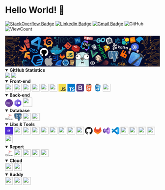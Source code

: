 # Hello World! 👋

[![StackOverflow Badge](https://img.shields.io/badge/zhamppx97-orange?logo=StackOverflow&logoColor=white&link=https://stackoverflow.com/users/8897723/zhamppx97)](https://stackoverflow.com/users/8897723/zhamppx97)
[![Linkedin Badge](https://img.shields.io/badge/Woraphon%20Kh-blue?logo=Linkedin&logoColor=white&link=https://www.linkedin.com/in/woraphon-kh/)](https://www.linkedin.com/in/woraphon-kh/)
[![Gmail Badge](https://img.shields.io/badge/zhamppx.wrp@gmail.com-c14438?logo=Gmail&logoColor=white&link=mailto:zhamppx.wrp@gmail.com)](mailto:zhamppx.wrp@gmail.com)
<img src="https://img.shields.io/github/followers/zhamppx97.svg?label=GitHub&style=social" alt="GitHub"></a>![ViewCount](https://views.whatilearened.today/views/github/zhamppx97/zhamppx97.svg)

<img src="https://github.com/zhamppx97/zhamppx97/blob/master/programming.jpg" />

<details open>
  <summary><b>GitHub Statistics</b></summary>
  <div>
    <img height="135px" src="https://github-readme-stats.vercel.app/api?username=zhamppx97&theme=catppuccin_latte&show_icons=true" />
    <img height="135px" src="https://github-readme-stats.vercel.app/api/top-langs/?username=zhamppx97&theme=catppuccin_latte&show_icons=true&layout=compact" />
  </div>
</details>

<details open>
  <summary><b>Front-end</b></summary>
  <div>
    <code><img src="https://avatars.githubusercontent.com/u/139426?s=200&v=4" width="25" height="25"></code> 
    <code><img src="https://primevue.org/favicon.ico" width="25" height="25"></code> 
    <code><img src="https://avatars.githubusercontent.com/u/65625612?s=200&v=4" width="25" height="25"></code> 
    <code><img src="https://primefaces.org/cdn/primereact/images/favicon.ico" width="25" height="25"></code> 
    <code><img src="https://nextjs.org/favicon.ico" width="25" height="25"></code> 
    <code><img src="https://avatars.githubusercontent.com/u/3494069?s=200&v=4" width="25" height="25"></code> 
    <code><img src="https://raw.githubusercontent.com/github/explore/80688e429a7d4ef2fca1e82350fe8e3517d3494d/topics/javascript/javascript.png" width="25" height="25"></code> 
    <code><img src="https://raw.githubusercontent.com/github/explore/80688e429a7d4ef2fca1e82350fe8e3517d3494d/topics/typescript/typescript.png" width="25" height="25"></code> 
    <code><img src="https://raw.githubusercontent.com/github/explore/80688e429a7d4ef2fca1e82350fe8e3517d3494d/topics/bootstrap/bootstrap.png" width="25" height="25"></code> 
    <code><img src="https://raw.githubusercontent.com/github/explore/80688e429a7d4ef2fca1e82350fe8e3517d3494d/topics/html/html.png" width="25" height="25"></code> 
    <code><img src="https://raw.githubusercontent.com/github/explore/80688e429a7d4ef2fca1e82350fe8e3517d3494d/topics/css/css.png" width="25" height="25"></code> 
    <code><img src="https://avatars.githubusercontent.com/u/317889?s=200&v=4" width="25" height="25"></code> 
  </div>
</details>

<details open>
  <summary><b>Back-end</b></summary>
  <div>
    <code><img src="https://raw.githubusercontent.com/github/explore/a92591a79a4ce31660058d7ccc66c79266931f61/topics/dotnet/dotnet.png" width="25" height="25"></code> 
    <code><img src="https://raw.githubusercontent.com/github/explore/31ea1181d4a76262931a39ca68e0203774a69b60/topics/csharp/csharp.png" width="25" height="25"></code> 
    <code><img src="https://avatars.githubusercontent.com/u/28507035?s=200&v=4" width="30" height="30"></code> 
  </div>
</details>

<details open>
  <summary><b>Database</b></summary>
  <div>
    <code><img src="https://raw.githubusercontent.com/github/explore/96943574ba0c0340ba6ea1e6f768e9abe43e34e1/topics/sql-server/sql-server.png" width="25" height="25"></code> 
    <code><img src="https://raw.githubusercontent.com/github/explore/80688e429a7d4ef2fca1e82350fe8e3517d3494d/topics/postgresql/postgresql.png" width="25" height="25"></code> 
    <code><img src="https://avatars.githubusercontent.com/u/4430336?s=200&v=4" width="25" height="25"></code> 
    <code><img src="https://avatars.githubusercontent.com/u/2452804?s=200&v=4" width="25" height="25"></code> 
  </div>
</details>

<details open>
  <summary><b>Libs & Tools</b></summary>
  <div>
    <code><img src="https://raw.githubusercontent.com/dotnet/efcore/main/logo/ef-logo.png" width="25" height="25"></code> 
    <code><img src="https://avatars.githubusercontent.com/u/83077457?s=200&v=4" width="25" height="25"></code> 
    <code><img src="https://avatars.githubusercontent.com/u/20165699?s=200&v=4" width="25" height="25"></code> 
    <code><img src="https://avatars.githubusercontent.com/u/7658037?s=200&v=4" width="25" height="25"></code> 
    <code><img src="https://jwt.io/img/pic_logo.svg" width="25" height="25"></code> 
    <code><img src="https://avatars.githubusercontent.com/u/2331628?s=200&v=4" width="25" height="25"></code> 
    <code><img src="https://avatars.githubusercontent.com/u/5691010?s=200&v=4" width="25" height="25"></code> 
    <code><img src="https://avatars.githubusercontent.com/u/9682013?s=200&v=4" width="25" height="25"></code> 
    <code><img src="https://avatars.githubusercontent.com/u/18133?s=200&v=4" width="25" height="25"></code> 
    <code><img src="https://raw.githubusercontent.com/github/explore/78df643247d429f6cc873026c0622819ad797942/topics/github/github.png" width="25" height="25"></code> 
    <code><img src="https://raw.githubusercontent.com/github/explore/3f5c1e7d83bce81b0872ac88d46532515bdc88ef/topics/gitlab/gitlab.png" width="25" height="25"></code> 
    <code><img src="https://raw.githubusercontent.com/github/explore/86c1bd6b4584404882313005cbd1c213cacb16d8/topics/visual-studio/visual-studio.png" width="25" height="25"></code> 
    <code><img src="https://raw.githubusercontent.com/github/explore/bbd48b997e8d0bef63f676eca4da5e1f76487b56/topics/visual-studio-code/visual-studio-code.png" width="25" height="25"></code> 
    <code><img src="https://avatars.githubusercontent.com/u/10251060?s=200&v=4" width="25" height="25"></code> 
    <code><img src="https://avatars.githubusercontent.com/u/96669?s=200&v=4" width="25" height="25"></code> 
    <code><img src="https://avatars.githubusercontent.com/u/5429470?s=200&v=4" width="25" height="25"></code> 
    <code><img src="https://avatars.githubusercontent.com/u/25903473?s=200&v=4" width="25" height="25"></code> 
    <code><img src="https://avatars.githubusercontent.com/u/43390781?s=200&v=4" width="25" height="25"></code> 
  </div>
</details>

<details open>
  <summary><b>Report</b></summary>
  <div>
    <code><img src="https://raw.githubusercontent.com/github/explore/96943574ba0c0340ba6ea1e6f768e9abe43e34e1/topics/sql-server/sql-server.png" width="25" height="25"></code> 
    <code><img src="https://avatars.githubusercontent.com/u/5826089?s=200&v=4" width="25" height="25"></code> 
    <code><img src="https://datalust.co/img/seq-logo-dark.svg" width="25" height="25"></code> 
    <code><img src="https://www.gstatic.com/analytics-lego/svg/ic_looker_studio.svg" width="25" height="25"></code> 
    <code><img src="https://www.stimulsoft.com//templates/stimulsoft2023/images/logo-mini.svg?2.16" width="25" height="25"></code> 
  </div>
</details>

<details open>
  <summary><b>Cloud</b></summary>
  <div>
    <code><img src="https://avatars.githubusercontent.com/u/6844498?s=200&v=4" width="25" height="25"></code> 
    <code><img src="https://avatars.githubusercontent.com/u/2810941?s=200&v=4" width="25" height="25"></code> 
  </div>
</details>

<details open>
  <summary><b>Buddy</b></summary>
  <div>
    <code><img src="https://avatars.githubusercontent.com/u/14957082?s=200&v=4" width="25" height="25"></code> 
    <code><img src="https://claude.ai/images/claude_app_icon.png" width="25" height="25"></code> 
    <code><img src="https://www.gstatic.com/lamda/images/gemini_sparkle_v002_d4735304ff6292a690345.svg" width="25" height="25"></code> 
  </div>
</details>


<!--<a href="https://www.buymeacoffee.com/zhamppx97" target="_blank"><img src="https://www.buymeacoffee.com/assets/img/custom_images/yellow_img.png" alt="Buy Me A Coffee" style="height: 41px !important;width: 174px !important;box-shadow: 0px 3px 2px 0px rgba(190, 190, 190, 0.5) !important;-webkit-box-shadow: 0px 3px 2px 0px rgba(190, 190, 190, 0.5) !important;" ></a>-->
